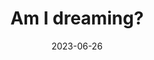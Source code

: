 ---
title: "Am I dreaming?"
cc-type: reality-check
date: 2023-06-26
related:
  - Write down your dreams
  - _quotes/all-that-we-see-or-seem-is-but-a-dream-within-a-dream.md
tags:
  - Reality Check
  - Lucid Dreaming
  - A new day
---